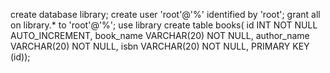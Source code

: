 create database library;
create user 'root'@'%' identified by 'root';
grant all on library.* to 'root'@'%';
use library
create table books( id INT NOT NULL AUTO_INCREMENT, book_name VARCHAR(20) NOT NULL, author_name VARCHAR(20) NOT NULL, isbn VARCHAR(20) NOT NULL, PRIMARY KEY (id));
